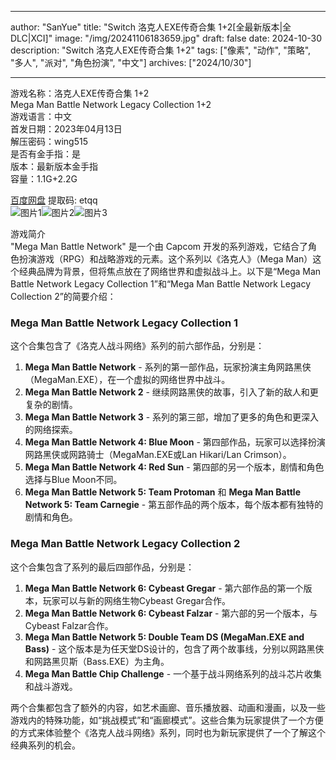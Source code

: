 
---
author: "SanYue"
title: "Switch 洛克人EXE传奇合集 1+2[全最新版本|全DLC|XCI]"
image: "/img/20241106183659.jpg"
draft: false
date: 2024-10-30
description: "Switch 洛克人EXE传奇合集 1+2"
tags: ["像素", "动作", "策略", "多人", "派对", "角色扮演", "中文"]
archives: ["2024/10/30"]

---

游戏名称：洛克人EXE传奇合集 1+2   
Mega Man Battle Network Legacy Collection 1+2    
游戏语言：中文  
首发日期：2023年04月13日  
解压密码：wing515  
是否有金手指：是  
版本：最新版本金手指   
容量：1.1G+2.2G

[百度网盘](https://pan.baidu.com/s/1AmmPFN6QZGlA828q1MR_Zw) 提取码: etqq  
![图片1](/img/schmgu.jpg)![图片2](/img/schmgr.jpg)![图片3](/img/schmgs.jpg)  

游戏简介  
"Mega Man Battle Network" 是一个由 Capcom 开发的系列游戏，它结合了角色扮演游戏（RPG）和战略游戏的元素。这个系列以《洛克人》（Mega Man）这个经典品牌为背景，但将焦点放在了网络世界和虚拟战斗上。以下是“Mega Man Battle Network Legacy Collection 1”和“Mega Man Battle Network Legacy Collection 2”的简要介绍：

### Mega Man Battle Network Legacy Collection 1

这个合集包含了《洛克人战斗网络》系列的前六部作品，分别是：

1. **Mega Man Battle Network** - 系列的第一部作品，玩家扮演主角网路黑侠（MegaMan.EXE），在一个虚拟的网络世界中战斗。
2. **Mega Man Battle Network 2** - 继续网路黑侠的故事，引入了新的敌人和更复杂的剧情。
3. **Mega Man Battle Network 3** - 系列的第三部，增加了更多的角色和更深入的网络探索。
4. **Mega Man Battle Network 4: Blue Moon** - 第四部作品，玩家可以选择扮演网路黑侠或网路骑士（MegaMan.EXE或Lan Hikari/Lan Crimson）。
5. **Mega Man Battle Network 4: Red Sun** - 第四部的另一个版本，剧情和角色选择与Blue Moon不同。
6. **Mega Man Battle Network 5: Team Protoman** 和 **Mega Man Battle Network 5: Team Carnegie** - 第五部作品的两个版本，每个版本都有独特的剧情和角色。

### Mega Man Battle Network Legacy Collection 2

这个合集包含了系列的最后四部作品，分别是：

1. **Mega Man Battle Network 6: Cybeast Gregar** - 第六部作品的第一个版本，玩家可以与新的网络生物Cybeast Gregar合作。
2. **Mega Man Battle Network 6: Cybeast Falzar** - 第六部的另一个版本，与Cybeast Falzar合作。
3. **Mega Man Battle Network 5: Double Team DS (MegaMan.EXE and Bass)** - 这个版本是为任天堂DS设计的，包含了两个故事线，分别以网路黑侠和网路黑贝斯（Bass.EXE）为主角。
4. **Mega Man Battle Chip Challenge** - 一个基于战斗网络系列的战斗芯片收集和战斗游戏。

两个合集都包含了额外的内容，如艺术画廊、音乐播放器、动画和漫画，以及一些游戏内的特殊功能，如“挑战模式”和“画廊模式”。这些合集为玩家提供了一个方便的方式来体验整个《洛克人战斗网络》系列，同时也为新玩家提供了一个了解这个经典系列的机会。
